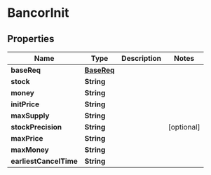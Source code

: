 
# BancorInit

## Properties
Name | Type | Description | Notes
------------ | ------------- | ------------- | -------------
**baseReq** | [**BaseReq**](BaseReq.md) |  | 
**stock** | **String** |  | 
**money** | **String** |  | 
**initPrice** | **String** |  | 
**maxSupply** | **String** |  | 
**stockPrecision** | **String** |  |  [optional]
**maxPrice** | **String** |  | 
**maxMoney** | **String** |  | 
**earliestCancelTime** | **String** |  | 




